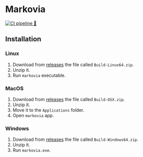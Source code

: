 # Markovia

[![CI pipeline 🤖](https://github.com/markoviateam/markovia/actions/workflows/main.yml/badge.svg)](https://github.com/markoviateam/markovia/actions/workflows/main.yml)

## Installation

### Linux

1. Download from [releases](https://github.com/markoviateam/markovia/releases) the file called `Build-Linux64.zip`.
2. Unzip it.
3. Run `markovia` executable.

### MacOS

1. Download from [releases](https://github.com/markoviateam/markovia/releases) the file called `Build-OSX.zip`.
2. Unzip it.
3. Move it to the `Applications` folder.
4. Open `markovia` app.

### Windows

1. Download from [releases](https://github.com/markoviateam/markovia/releases) the file called `Build-Windows64.zip`.
2. Unzip it.
3. Run `markovia.exe`.
